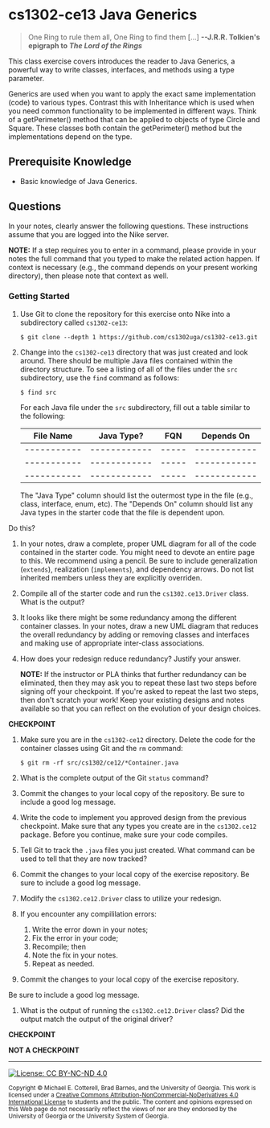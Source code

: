 # cs1302-ce13 Java Generics

> One Ring to rule them all, One Ring to find them [...]
> **--J.R.R. Tolkien's epigraph to _The Lord of the Rings_**

This class exercise covers introduces the reader to Java Generics, a powerful way to write classes,
interfaces, and methods using a type parameter.

Generics are used when you want to apply the exact same implementation (code) to various types.
Contrast this with Inheritance which is used when you need common functionality to be implemented
in different ways. Think of a getPerimeter() method that can be applied to objects of type Circle
and Square. These classes both contain the getPerimeter() method but the implementations depend
on the type.

## Prerequisite Knowledge

* Basic knowledge of Java Generics.

## Questions

In your notes, clearly answer the following questions. These instructions assume that you are 
logged into the Nike server. 

**NOTE:** If a step requires you to enter in a command, please provide in your notes the full 
command that you typed to make the related action happen. If context is necessary (e.g., the 
command depends on your present working directory), then please note that context as well.

### Getting Started

1. Use Git to clone the repository for this exercise onto Nike into a subdirectory called `cs1302-ce13`:

   ```
   $ git clone --depth 1 https://github.com/cs1302uga/cs1302-ce13.git
   ```

1. Change into the `cs1302-ce13` directory that was just created and look around. There should be
   multiple Java files contained within the directory structure. To see a listing of all of the 
   files under the `src` subdirectory, use the `find` command as follows:
   
   ```
   $ find src
   ```

   For each Java file under the `src` subdirectory, fill out a table similar to the following:
   
   | File Name | Java Type? | FQN | Depends On |
   |-----------|------------|-----|------------|
   |-----------|------------|-----|------------|
   |-----------|------------|-----|------------|
   |-----------|------------|-----|------------|

   The "Java Type" column should list the outermost type in the file (e.g., class, interface, enum, etc). 
   The "Depends On" column should list any Java types in the starter code that the file
   is dependent upon.
   



  Do this?

1. In your notes, draw a complete, proper UML diagram for all of the code contained in the
   starter code. You might need to devote an entire page to this. We recommend using a pencil.
   Be sure to include generalization (`extends`), realization (`implements`), and 
   dependency arrows. Do not list inherited members unless they are explicitly overriden.
   
1. Compile all of the starter code and run the `cs1302.ce13.Driver` class.
   What is the output?
   
1. It looks like there might be some redundancy among the different container classes.
   In your notes, draw a new UML diagram that reduces the overall redundancy by adding
   or removing classes and interfaces and making use of appropriate inter-class
   associations. 
   
1. How does your redesign reduce redundancy? Justify your answer. 

   **NOTE:** If the instructor or PLA thinks that further redundancy can be eliminated, then 
   they may ask you to repeat these last two steps before signing off your checkpoint. If you're 
   asked to repeat the last two steps, then don't scratch your work! Keep your existing designs
   and notes available so that you can reflect on the evolution of your design choices.

**CHECKPOINT**

1. Make sure you are in the `cs1302-ce12` directory. Delete the code for the container classes 
   using Git and the `rm` command:
   
   ```
   $ git rm -rf src/cs1302/ce12/*Container.java
   ```
   
1. What is the complete output of the Git `status` command?

1. Commit the changes to your local copy of the repository. 
   Be sure to include a good log message.

1. Write the code to implement you approved design from the previous checkpoint. 
   Make sure that any types you create are in the `cs1302.ce12` package. 
   Before you continue, make sure your code compiles.
   
1. Tell Git to track the `.java` files you just created.
   What command can be used to tell that they are now tracked?
   
1. Commit the changes to your local copy of the exercise repository.
   Be sure to include a good log message.
   
1. Modify the `cs1302.ce12.Driver` class to utilize your redesign.

1. If you encounter any compililation errors:

   1. Write the error down in your notes;
   1. Fix the error in your code;
   1. Recompile; then
   1. Note the fix in your notes.
   1. Repeat as needed.

1. Commit the changes to your local copy of the exercise repository.

Be sure to include a good log message.

1. What is the output of running the `cs1302.ce12.Driver` class?
   Did the output match the output of the original driver?

**CHECKPOINT**


**NOT A CHECKPOINT**

<hr/>

[![License: CC BY-NC-ND 4.0](https://img.shields.io/badge/License-CC%20BY--NC--ND%204.0-lightgrey.svg)](http://creativecommons.org/licenses/by-nc-nd/4.0/)

<small>
Copyright &copy; Michael E. Cotterell, Brad Barnes, and the University of Georgia.
This work is licensed under a <a rel="license" href="http://creativecommons.org/licenses/by-nc-nd/4.0/">Creative Commons Attribution-NonCommercial-NoDerivatives 4.0 International License</a> to students and the public.
The content and opinions expressed on this Web page do not necessarily reflect the views of nor are they endorsed by the University of Georgia or the University System of Georgia.
</small>
